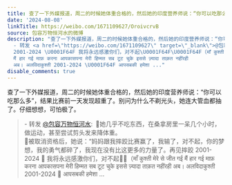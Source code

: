 ```yaml
---
title: 查了一下外媒报道，周二的时候她体重合格的，然后她的印度营养师说：“你可以吃那么多”，结果比赛前一天发现超重了。别问为什么不剃光头，她连大管血都抽了。仔...
date: '2024-08-08'
linkTitle: https://weibo.com/1671109627/OroivcrvB
source: 包容万物恒河水的微博
description: "查了一下外媒报道，周二的时候她体重合格的，然后她的印度营养师说：“你可以吃那么多”，结果比赛前一天发现超重了。别问为什么不剃光头，她连大管血都抽了。仔细想想，可怕极了。<br><blockquote>
  - 转发 <a href=\"https://weibo.com/1671109627\" target=\"_blank\">@包容万物恒河水</a>: \U0001F53B她几乎不吃东西，在桑拿房里一呆几个小时，做运动，甚至尝试剪头发来降体重。<br>\U0001F53B被取消资格后，她说：“妈妈跟我摔跤比赛赢了，我输了，对不起，你的梦想，我的勇气都碎了，我现在没有比这更多的力量了。再见摔跤
  2001-2024 \U0001F64F 我将永远感激你们，对不起\U0001F64F\U0001F64F（माँ कुश्ती मेरे से जीत गई
  मैं हार गई माफ़ करना आपकासपना मेरी हिम्मत सब टूट चुके इससे ज़्यादा ताक़त नहींरही
  अब। अलविदाकुश्ती 2001-2024 \U0001F64F आपसबकी हमेशा ..."
disable_comments: true
---
```

查了一下外媒报道，周二的时候她体重合格的，然后她的印度营养师说：“你可以吃那么多”，结果比赛前一天发现超重了。别问为什么不剃光头，她连大管血都抽了。仔细想想，可怕极了。<br><blockquote> - 转发 <a href="https://weibo.com/1671109627" target="_blank">@包容万物恒河水</a>: 🔻她几乎不吃东西，在桑拿房里一呆几个小时，做运动，甚至尝试剪头发来降体重。<br>🔻被取消资格后，她说：“妈妈跟我摔跤比赛赢了，我输了，对不起，你的梦想，我的勇气都碎了，我现在没有比这更多的力量了。再见摔跤 2001-2024 🙏 我将永远感激你们，对不起🙏🙏（माँ कुश्ती मेरे से जीत गई मैं हार गई माफ़ करना आपकासपना मेरी हिम्मत सब टूट चुके इससे ज़्यादा ताक़त नहींरही अब। अलविदाकुश्ती 2001-2024 🙏 आपसबकी हमेशा ...
